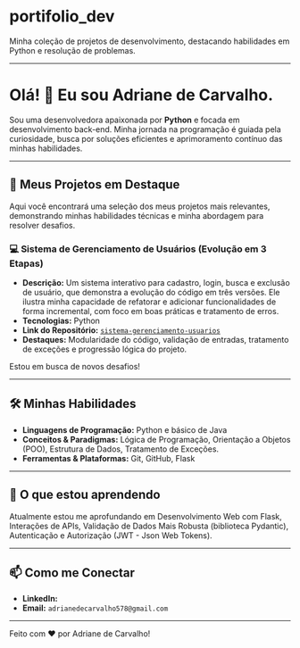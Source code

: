 # portifolio_dev
Minha coleção de projetos de desenvolvimento, destacando habilidades em Python e resolução de problemas.

---

# Olá! :wave:  Eu sou Adriane de Carvalho.
Sou uma desenvolvedora apaixonada por **Python** e focada em desenvolvimento back-end. Minha jornada na programação é guiada pela curiosidade, busca por soluções eficientes e aprimoramento contínuo das minhas habilidades.

---

## 🚀 Meus Projetos em Destaque
Aqui você encontrará uma seleção dos meus projetos mais relevantes, demonstrando minhas habilidades técnicas e minha abordagem para resolver desafios.


###  💻 Sistema de Gerenciamento de Usuários (Evolução em 3 Etapas)
* **Descrição:** Um sistema interativo para cadastro, login, busca e exclusão de usuário, que demonstra a evolução do código em três versões. Ele ilustra minha capacidade de refatorar e adicionar funcionalidades de forma incremental, com foco em boas práticas e tratamento de erros.
* **Tecnologias:** Python
* **Link do Repositório:** [`sistema-gerenciamento-usuarios`](https://github.com/AdrianeDeCarvalho/sistema-gerenciamento-usuarios)
* **Destaques:** Modularidade do código, validação de entradas, tratamento de exceções e progressão lógica do projeto.


Estou em busca de novos desafios!

---

## 🛠️ Minhas Habilidades

* **Linguagens de Programação:** Python e básico de Java
* **Conceitos & Paradigmas:** Lógica de Programação, Orientação a Objetos (POO), Estrutura de Dados, Tratamento de Exceções.
* **Ferramentas & Plataformas:** Git, GitHub, Flask

---

##  🌱  O que estou aprendendo
Atualmente estou me aprofundando em Desenvolvimento Web com Flask, Interações de APIs, Validação de Dados Mais Robusta (biblioteca Pydantic), Autenticação e Autorização (JWT - Json Web Tokens).

---

## 📫 Como me Conectar
* **LinkedIn:**
* **Email:** `adrianedecarvalho578@gmail.com`

---

Feito com ❤️ por Adriane de Carvalho!
